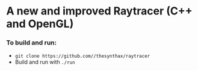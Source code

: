 # A new and improved Raytracer (C++ and OpenGL)

### To build and run:
- `git clone https://github.com//thesynthax/raytracer`
- Build and run with `./run`
